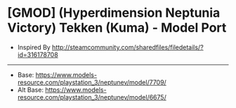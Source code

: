 # [GMOD] (Hyperdimension Neptunia Victory) Tekken (Kuma) - Model Port
* Inspired By http://steamcommunity.com/sharedfiles/filedetails/?id=316178708
----
* Base: https://www.models-resource.com/playstation_3/neptunev/model/7709/
* Alt Base: https://www.models-resource.com/playstation_3/neptunev/model/6675/
